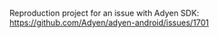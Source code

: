 Reproduction project for an issue with Adyen SDK: https://github.com/Adyen/adyen-android/issues/1701
